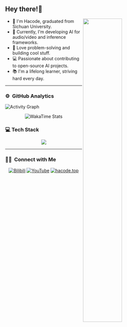 ## Hey there!👋





<picture>
    <source media="(prefers-color-scheme: dark)" srcset="https://github-readme-stats-eight-theta.vercel.app/api?username=xiaohajiayou&show_icons=true&theme=dark&include_all_commits=true&count_private=true">
    <img align="right" width="50%" src="https://github-readme-stats-eight-theta.vercel.app/api?username=xiaohajiayou&show_icons=true&theme=dark&include_all_commits=true&count_private=true">
</picture>


-   👋 I'm Hacode, graduated from Sichuan University.
-   🤖 Currently, I'm developing AI for audio/video and inference frameworks.
-   :seedling: Love problem-solving and building cool stuff. 
-   💻 Passionate about contributing to open-source AI projects.
-   📚 I'm a lifelong learner, striving hard every day.

---








<h3> ⚙️  GitHub Analytics</h3>

<!-- ![Metrics](/github-metrics.svg) -->





![Activity Graph](https://github-readme-activity-graph.vercel.app/graph?username=xiaohajiayou&show_icons=true&theme=github-compact&locale=ja&title_color=FFFFFF&icon_color=F7CE45&text_color=D17277&hide_border=true)

<div align="center">

![WakaTime Stats](https://github-readme-stats-flame-pi-70.vercel.app/api/wakatime?username=xiaohajiayou&theme=transparent&hide_border=true&langs_count=114514&title_color=f1ffff&text_color=777770)

</div>

<h3> 💻  Tech Stack</h3>


<p align="center">

<!-- https://github.com/tandpfun/skill-icons -->
  <img src="https://skillicons.dev/icons?i=c,cpp,py,ts,cmake,tensorflow,pytorch,git,github,linux,windows,apple,md&theme=light" style="max-width: 100%; height: auto;">
</p>

---
### 🤝🏻 &nbsp;Connect with Me


<div align="center">

  [![Bilibili](https://img.shields.io/badge/Bilibili-00A1D6?style=flat&logo=bilibili&logoColor=white)](https://space.bilibili.com/1565231612?spm_id_from=333.1387.0.0)
  [![YouTube](https://img.shields.io/badge/YouTube-FF0000?style=flat&logo=youtube&logoColor=white)](https://www.youtube.com/@Hacode-x2c)
  [![hacode.top](https://img.shields.io/badge/hacode.top-007BFF?style=flat&logo=hexo&logoColor=white)](http://hacode.top/)

</div>